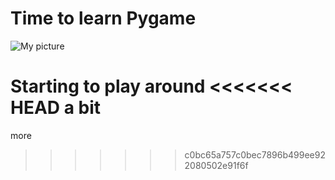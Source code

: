 # Time to learn Pygame


 ![My picture](./arduino.tif)

Starting to play around
<<<<<<< HEAD
 a bit
=======
 more
>>>>>>> c0bc65a757c0bec7896b499ee922080502e91f6f
 
